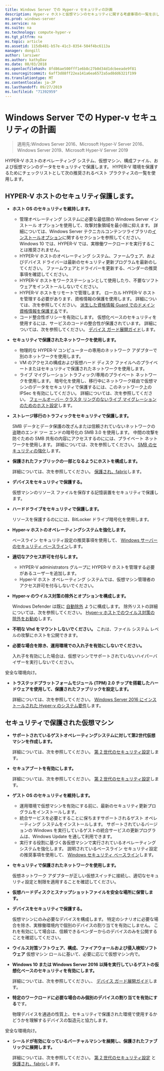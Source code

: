 ```yaml
---
title: Windows Server での Hyper-v セキュリティの計画
description: Hyper-v ホストと仮想マシンのセキュリティに関する考慮事項の一覧を示します。
ms.prod: windows-server
ms.service: na
ms.suite: na
ms.technology: compute-hyper-v
ms.tgt_pltfrm: na
ms.topic: article
ms.assetid: 115db481-b57e-41c3-8354-504f4bc6113a
manager: dongill
author: larsiwer
ms.author: kathyDav
ms.date: 08/03/2018
ms.openlocfilehash: 8fd86ae500fff1e6b8c27b0d34d1dcbeeade9f81
ms.sourcegitcommit: 6aff3d88ff22ea141a6ea6572a5ad8dd6321f199
ms.translationtype: MT
ms.contentlocale: ja-JP
ms.lasthandoff: 09/27/2019
ms.locfileid: "71392959"
---
```

# <a name="plan-for-hyper-v-security-in-windows-server"></a>Windows Server での Hyper-v セキュリティの計画

>適用先:Windows Server 2016、Microsoft Hyper-V Server 2016、Windows Server 2019、Microsoft Hyper-V Server 2019

HYPER-V ホストのオペレーティング システム、仮想マシン、構成ファイル、および仮想マシンのデータをセキュリティで保護します。 HYPER-V 環境を保護するためにチェックリストとして次の推奨されるベスト プラクティスの一覧を使用します。

## <a name="secure-the-hyper-v-host"></a>HYPER-V ホストのセキュリティ保護します。
- **ホスト OS のセキュリティを維持します。**
    - 管理オペレーティング システムに必要な最低限の Windows Server インストール オプションを使用して、攻撃対象領域を最小限に抑えます。 詳細については、Windows Server テクニカルコンテンツライブラリの[インストールオプション](/windows-server/windows-server#installation-options)に関するセクションを参照してください。 Windows 10 では、HYPER-V では、実稼働ワークロードを実行することは推奨されません。
    - HYPER-V ホストのオペレーティング システム、ファームウェア、およびデバイス ドライバーは最新のセキュリティ更新プログラムを最新のしてください。 ファームウェアとドライバーを更新する、ベンダーの推奨事項を確認してください。
    - HYPER-V ホストをワークステーションとして使用したり、不要なソフトウェアをインストールしないでください。
    - HYPER-V ホストをリモートで管理します。 ローカル HYPER-V ホストを管理する必要があります、資格情報の保護を使用します。 詳細については、次を参照してください。 [派生した資格情報 Guard でのドメイン資格情報を保護する](https://docs.microsoft.com/windows/access-protection/credential-guard/credential-guard)です。
    - コード整合性ポリシーを有効にします。 仮想化ベースのセキュリティを使用するには、サービスのコードの整合性が保護されています。 詳細については、次を参照してください。 [デバイス ガード展開ガイド](https://docs.microsoft.com/windows/device-security/device-guard/device-guard-deployment-guide)します。
- **セキュリティで保護されたネットワークを使用します。**
    - 物理的な HYPER-V コンピューターの専用のネットワーク アダプターで別のネットワークを使用します。
    - VM のアクセスの構成および仮想ハード ディスク ファイルへのプライベートまたはセキュリティで保護されたネットワークを使用します。
    - ライブ マイグレーション トラフィック/専用のプライベート ネットワークを使用します。 暗号化を使用し、移行中にネットワーク経由で仮想マシンのデータをセキュリティで保護するには、このネットワーク上の IPSec を有効にしてください。 詳細については、次を参照してください。 [フェールオーバー クラスタ リングのないライブ マイグレーションのためのホスト設定](../deploy/set-up-hosts-for-live-migration-without-failover-clustering.md)します。
- **ストレージ移行のトラフィックをセキュリティで保護します。** 

    SMB データとデータ保護の改ざんまたは信頼されていないネットワークの盗聴のエンド ツー エンドの暗号化の SMB 3.0 を使用します。 中間の攻撃を防ぐための SMB 共有の内容にアクセスするのにには、プライベート ネットワークを使用します。 詳細については、次を参照してください。 [SMB のセキュリティの強化](https://technet.microsoft.com/library/dn551363.aspx)します。 
- **保護されたファブリックの一部となるようにホストを構成します。** 

    詳細については、次を参照してください。 [保護され、fabric](../../../security/guarded-fabric-shielded-vm/guarded-fabric-and-shielded-vms-top-node.md)します。
- **デバイスをセキュリティで保護する。** 

    仮想マシンのリソース ファイルを保存する記憶装置をセキュリティで保護します。
    
- **ハードドライブをセキュリティで保護します。** 

    リソースを保護するのにには、BitLocker ドライブ暗号化を使用します。
    
- **Hyper-v ホストのオペレーティングシステムを強化します。** 

    ベースライン セキュリティ設定の推奨事項を使用して、 [Windows サーバーのセキュリティ ベースライン](https://docs.microsoft.com/windows/device-security/windows-security-baselines)します。
    
- **適切なアクセス許可を付与します。**
    - HYPER-V administrators グループに HYPER-V ホストを管理する必要があるユーザーを追加します。
    - Hyper-V ホスト オペレーティング システムでは、仮想マシン管理者のアクセス許可を付与しないでください。

- **Hyper-v のウイルス対策の除外とオプションを構成します。**  

    Windows Defender は既に [自動除外](https://docs.microsoft.com/windows/security/threat-protection/windows-defender-antivirus/configure-server-exclusions-windows-defender-antivirus) ように構成します。 除外リストの詳細については、次を参照してください。 [Hyper-v ホストでのウイルス対策の除外をお勧め](https://support.microsoft.com/kb/3105657)します。 

- **不明な Vhd をマウントしないでください。** これは、ファイル システム レベルの攻撃にホストを公開できます。

- **必要な場合を除き、運用環境での入れ子を有効にしないでください。**

    入れ子を有効にした場合は、仮想マシンでサポートされていないハイパーバイザーを実行しないでください。  

安全な環境向け。

- **トラステッドプラットフォームモジュール (TPM) 2.0 チップを搭載したハードウェアを使用して、保護されたファブリックを設定します。** 

    詳細については、次を参照してください。 [Windows Server 2016 にインストールされた Hyper-v のシステム要件](../system-requirements-for-hyper-v-on-windows.md)します。

## <a name="secure-virtual-machines"></a>セキュリティで保護された仮想マシン
- **サポートされているゲストオペレーティングシステムに対して第2世代仮想マシンを作成します。** 

    詳細については、次を参照してください。 [第 2 世代のセキュリティ設定](../learn-more/Generation-2-virtual-machine-security-settings-for-Hyper-V.md)します。
    
- **セキュアブートを有効にします。** 

    詳細については、次を参照してください。 [第 2 世代のセキュリティ設定](../learn-more/Generation-2-virtual-machine-security-settings-for-Hyper-V.md)します。
    
- **ゲスト OS のセキュリティを維持します。**

    - 運用環境で仮想マシンを有効にする前に、最新のセキュリティ更新プログラムをインストールします。
    - 統合サービスを必要とすることに保ちますサポートされるゲスト オペレーティング システムをインストールします。 サポートされているバージョンの Windows を実行しているゲストの統合サービスの更新プログラムは、Windows Update を通して利用できます。
    - 実行する役割に基づく各仮想マシンで実行されているオペレーティング システムを強化します。 説明されているベースライン セキュリティ設定の推奨事項を使用して、 [Windows セキュリティ ベースライン](https://docs.microsoft.com/windows/device-security/windows-security-baselines)します。
    
- **セキュリティで保護されたネットワークを使用します。** 

    仮想ネットワーク アダプターが正しい仮想スイッチに接続し、適切なセキュリティ設定と制限を適用することを確認してください。
    
- **仮想ハードディスクとスナップショットファイルを安全な場所に保管します。**

- **デバイスをセキュリティで保護する。** 

    仮想マシンにのみ必要なデバイスを構成します。 特定のシナリオに必要な場合を除き、実稼働環境内で個別のデバイスの割り当てを有効にしません。 これを有効にして場合は、信頼できるベンダーからのデバイスのみを公開することを確認してください。 
    
- **ウイルス対策ソフトウェア、構成、ファイアウォールおよび侵入検知ソフトウェア** 仮想マシン ロールに基いて、必要に応じて仮想マシン内で。

- **Windows 10 または Windows Server 2016 以降を実行しているゲストの仮想化ベースのセキュリティを有効にします。** 

    詳細については、次を参照してください。、 [デバイス ガード展開ガイド](https://docs.microsoft.com/windows/device-security/device-guard/device-guard-deployment-guide)します。
    
- **特定のワークロードに必要な場合のみ個別のデバイスの割り当てを有効にする**です。 

    物理デバイスを通過の性質上、セキュリティで保護された環境で使用するかどうかを理解するデバイスの製造元と協力します。

安全な環境向け。

- **シールドが有効になっているバーチャルマシンを展開し、保護されたファブリックに展開します。** 

    詳細については、次を参照してください。 [第 2 世代のセキュリティ設定](../learn-more/Generation-2-virtual-machine-security-settings-for-Hyper-V.md) と [保護され、fabric](../../../security/guarded-fabric-shielded-vm/guarded-fabric-and-shielded-vms-top-node.md)します。
